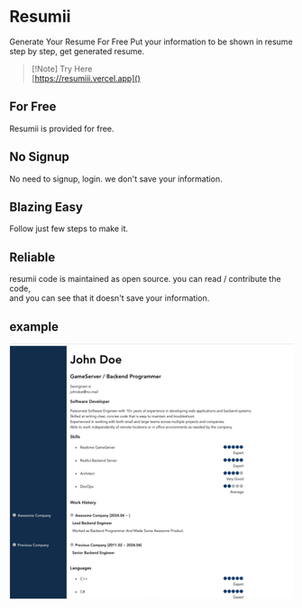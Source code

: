 
# Resumii

Generate Your Resume For Free
Put your information to be shown in resume step by step, get generated resume. 

> [!Note] Try Here  
> [https://resumiii.vercel.app]() 

## For Free
Resumii is provided for free.

## No Signup
No need to signup, login. we don't save your information.

## Blazing Easy
Follow just few steps to make it.

## Reliable
resumii code is maintained as open source. you can read / contribute the code,   
and you can see that it doesn't save your information.


## example 

![](./static/johndoe.png)
